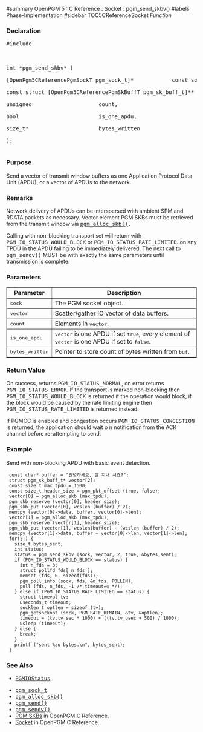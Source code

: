﻿#summary OpenPGM 5 : C Reference : Socket : pgm\_send\_skbv()
#labels Phase-Implementation
#sidebar TOC5CReferenceSocket
_Function_
### Declaration ###
<pre>
#include <pgm/pgm.h><br>
<br>
int *pgm_send_skbv* (<br>
[OpenPgm5CReferencePgmSockT pgm_sock_t]*            const sock,<br>
const struct [OpenPgm5CReferencePgmSkBuffT pgm_sk_buff_t]** vector,<br>
unsigned                     count,<br>
bool                         is_one_apdu,<br>
size_t*                      bytes_written<br>
);<br>
</pre>

### Purpose ###
Send a vector of transmit window buffers as one Application Protocol Data Unit (APDU), or a vector of APDUs to the network.

### Remarks ###
Network delivery of APDUs can be interspersed with ambient SPM and RDATA packets as necessary.  Vector element PGM SKBs must be retrieved from the transmit window via <tt><a href='OpenPgm5CReferencePgmAllocSkb.md'>pgm_alloc_skb()</a>.</tt>

Calling with non-blocking transport set will return with <tt>PGM_IO_STATUS_WOULD_BLOCK</tt> or <tt>PGM_IO_STATUS_RATE_LIMITED</tt>. on any TPDU in the APDU failing to be immediately delivered.  The next call to <tt>pgm_sendv()</tt> MUST be with exactly the same parameters until transmission is complete.

### Parameters ###

<table cellpadding='5' border='1' cellspacing='0'>
<tr>
<th>Parameter</th>
<th>Description</th>
</tr>
<tr>
<td><tt>sock</tt></td>
<td>The PGM socket object.</td>
</tr><tr>
<td><tt>vector</tt></td>
<td>Scatter/gather IO vector of data buffers.</td>
</tr><tr>
<td><tt>count</tt></td>
<td>Elements in <tt>vector</tt>.</td>
</tr><tr>
<td><tt>is_one_apdu</tt></td>
<td><tt>vector</tt> is one APDU if set <tt>true</tt>, every element of <tt>vector</tt> is one APDU if set to <tt>false</tt>.</td>
</tr><tr>
<td><tt>bytes_written</tt></td>
<td>Pointer to store count of bytes written from <tt>buf</tt>.</td>
</tr>
</table>

### Return Value ###
On success, returns <tt>PGM_IO_STATUS_NORMAL</tt>, on error returns <tt>PGM_IO_STATUS_ERROR</tt>.  If the transport is marked non-blocking then <tt>PGM_IO_STATUS_WOULD_BLOCK</tt> is returned if the operation would block, if the block would be caused by the rate limiting engine then <tt>PGM_IO_STATUS_RATE_LIMITED</tt> is returned instead.

If PGMCC is enabled and congestion occurs <tt>PGM_IO_STATUS_CONGESTION</tt> is returned, the application should wait o
n notification from the ACK channel before re-attempting to send.

### Example ###
Send with non-blocking APDU with basic event detection.

```
 const char* buffer = "안녕하세요, 잘 지내 시죠?";
 struct pgm_sk_buff_t* vector[2];
 const size_t max_tpdu = 1500;
 const size_t header_size = pgm_pkt_offset (true, false);
 vector[0] = pgm_alloc_skb (max_tpdu);
 pgm_skb_reserve (vector[0], header_size);
 pgm_skb_put (vector[0], wcslen (buffer) / 2);
 memcpy (vector[0]->data, buffer, vector[0]->len);
 vector[1] = pgm_alloc_skb (max_tpdu);
 pgm_skb_reserve (vector[1], header_size);
 pgm_skb_put (vector[1], wcslen(buffer) - (wcslen (buffer) / 2);
 memcpy (vector[1]->data, buffer + vector[0]->len, vector[1]->len);
 for(;;) {
   size_t bytes_sent;
   int status;
   status = pgm_send_skbv (sock, vector, 2, true, &bytes_sent);
   if (PGM_IO_STATUS_WOULD_BLOCK == status) {
     int n_fds = 3;
     struct pollfd fds[ n_fds ];
     memset (fds, 0, sizeof(fds));
     pgm_poll_info (sock, fds, &n_fds, POLLIN);
     poll (fds, n_fds, -1 /* timeout=∞ */);
   } else if (PGM_IO_STATUS_RATE_LIMITED == status) {
     struct timeval tv;
     useconds_t timeout;
     socklen_t optlen = sizeof (tv);
     pgm_getsockopt (sock, PGM_RATE_REMAIN, &tv, &optlen);
     timeout = (tv.tv_sec * 1000) + ((tv.tv_usec + 500) / 1000);
     usleep (timeout);
   } else {
     break;
   }
   printf ("sent %zu bytes.\n", bytes_sent);
 }
```

### See Also ###
  * <tt><a href='OpenPgm5CReferencePgmIoStatus.md'>PGMIOStatus</a></tt><br>
<ul><li><tt><a href='OpenPgm5CReferencePgmSockT.md'>pgm_sock_t</a></tt><br>
</li><li><tt><a href='OpenPgm5CReferencePgmAllocSkb.md'>pgm_alloc_skb()</a></tt><br>
</li><li><tt><a href='OpenPgm5CReferencePgmSend.md'>pgm_send()</a></tt><br>
</li><li><tt><a href='OpenPgm5CReferencePgmSendv.md'>pgm_sendv()</a></tt><br>
</li><li><a href='OpenPgm5CReferencePgmSkbs.md'>PGM SKBs</a> in OpenPGM C Reference.<br>
</li><li><a href='OpenPgm5CReferenceSocket.md'>Socket</a> in OpenPGM C Reference.